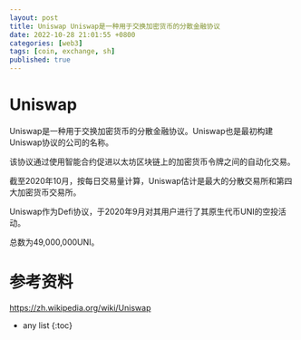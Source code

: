 ```yaml
---
layout: post
title: Uniswap Uniswap是一种用于交换加密货币的分散金融协议
date: 2022-10-28 21:01:55 +0800
categories: [web3]
tags: [coin, exchange, sh]
published: true
---
```


# Uniswap

Uniswap是一种用于交换加密货币的分散金融协议。Uniswap也是最初构建Uniswap协议的公司的名称。

该协议通过使用智能合约促进以太坊区块链上的加密货币令牌之间的自动化交易。

截至2020年10月，按每日交易量计算，Uniswap估计是最大的分散交易所和第四大加密货币交易所。

Uniswap作为Defi协议，于2020年9月对其用户进行了其原生代币UNI的空投活动。

总数为49,000,000UNI。



# 参考资料

https://zh.wikipedia.org/wiki/Uniswap

* any list
{:toc}